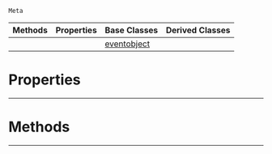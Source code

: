  `Meta`

|Methods|Properties|Base Classes|Derived Classes|
|---|---|---|---|
| | |[eventobject](https://github.com/zeroengineteam/ZeroDocs/code_reference/class_reference/eventobject.markdown)| |


 #  Properties


---  
 #  Methods


---  
 

 